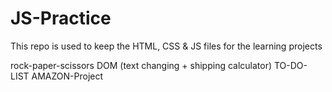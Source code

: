 # JS-Practice

This repo is used to keep the HTML, CSS & JS files for the learning projects

rock-paper-scissors
DOM (text changing + shipping calculator)
TO-DO-LIST 
AMAZON-Project

